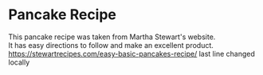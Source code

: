 # Pancake Recipe
This pancake recipe was taken from Martha Stewart's website.  
It has easy directions to follow and make an excellent product.
https://stewartrecipes.com/easy-basic-pancakes-recipe/
last line changed locally 
